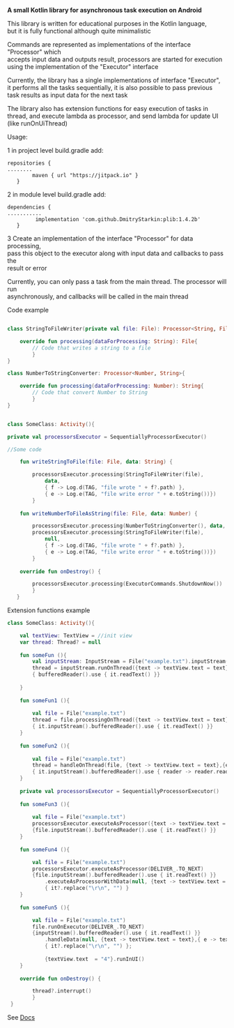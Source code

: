 **A small Kotlin library for asynchronous task execution on Android**

This library is written for educational purposes in the Kotlin language,  
but it is fully functional although quite minimalistic


Commands are represented as implementations of the interface "Processor"  which  
accepts input data and outputs result, processors are started for execution  
using the implementation of the "Executor" interface

Currently, the library has a single implementations  of  interface "Executor",  
it performs all the tasks  sequentially, it is also possible to pass previous  
task results as input  data for the next task

The library also has extension functions for easy execution of tasks in thread,
and execute lambda as processor, and send lambda for update UI (like runOnUiThread)

Usage:

1 in project level build.gradle add:
```
repositories {
........
        maven { url "https://jitpack.io" }
   }
```

2 in module level build.gradle add:
```
dependencies {
...........
         implementation 'com.github.DmitryStarkin:plib:1.4.2b'
   }
```
3 Create an implementation of the  interface "Processor" for data processing,  
pass this object to the executor along with input data and callbacks to pass the  
result or error

Currently, you can only pass a task from the main thread. The processor will run  
asynchronously, and callbacks will be called in the main thread

Code example
```kotlin

class StringToFileWriter(private val file: File): Processor<String, File>{

    override fun processing(dataForProcessing: String): File{
        // Code that writes a string to a file
        }
}

class NumberToStringConverter: Processor<Number, String>{

    override fun processing(dataForProcessing: Number): String{
        // Code that convert Number to String
        }
}


class SomeClass: Activity(){

private val processorsExecutor = SequentiallyProcessorExecutor()

//Some code

    fun writeStringToFile(file: File, data: String) {

        processorsExecutor.processing(StringToFileWriter(file),
            data,
            { f -> Log.d(TAG, "file wrote " + f?.path) },
            { e -> Log.e(TAG, "file write error " + e.toString())})
        }
    
    fun writeNumberToFileAsString(file: File, data: Number) {

        processorsExecutor.processing(NumberToStringConverter(), data, DELIVER_.TO_NEXT)
        processorsExecutor.processing(StringToFileWriter(file),
            null,
            { f -> Log.d(TAG, "file wrote " + f?.path) },
            { e -> Log.e(TAG, "file write error " + e.toString())})
        }
    
    override fun onDestroy() {

        processorsExecutor.processing(ExecutorCommands.ShutdownNow())
        }
   } 
```

Extension functions example

```kotlin
class SomeClass: Activity(){

    val textView: TextView = //init view
    var thread: Thread? = null
    
    fun someFun (){
        val inputStream: InputStream = File("example.txt").inputStream()
        thread = inputStream.runOnThread({text -> textView.text = text},{e -> textView.text = e.toString()})
        { bufferedReader().use { it.readText() }}
    
    }
    
    fun someFun1 (){
     
        val file = File("example.txt")
        thread = file.processingOnThread({text -> textView.text = text},{e -> textView.text = e.toString()})
        { it.inputStream().bufferedReader().use { it.readText() }}
    }
    
    fun someFun2 (){
     
        val file = File("example.txt")
        thread = handleOnThread(file, {text -> textView.text = text},{e -> textView.text = e.toString()})
        { it.inputStream().bufferedReader().use { reader -> reader.readText() }}
    }
    
    private val processorsExecutor = SequentiallyProcessorExecutor()
    
    fun someFun3 (){
    
        val file = File("example.txt")
        processorsExecutor.executeAsProcessor({text -> textView.text = text},{e -> textView.text = e.toString()})
        {file.inputStream().bufferedReader().use { it.readText() }}
    }
    
    fun someFun4 (){

        val file = File("example.txt")
        processorsExecutor.executeAsProcessor(DELIVER_.TO_NEXT)
        {file.inputStream().bufferedReader().use { it.readText() }}
            .executeAsProcessorWithData(null, {text -> textView.text = text},{ e -> textView.text = e.toString()})
            { it?.replace("\r\n", "") }
    }
    
    fun someFun5 (){

        val file = File("example.txt")
        file.runOnExecutor(DELIVER_.TO_NEXT)
        {inputStream().bufferedReader().use { it.readText() }}
            .handleData(null, {text -> textView.text = text},{ e -> textView.text = e.toString()})
            { it?.replace("\r\n", "") };
            
            {textView.text  = "4"}.runInUI()
    }
    
    override fun onDestroy() {

        thread?.interrupt()
        }
 } 

```


See [Docs](https://dmitrystarkin.github.io/plib/)